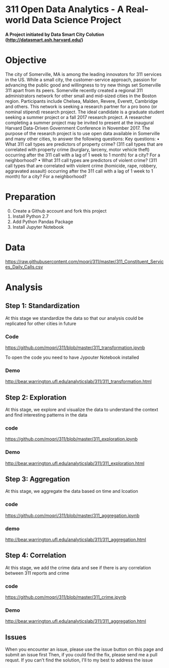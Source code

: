 # 311 Open Data Analytics - A Real-world Data Science Project 
#### A Project initiated by Data Smart City Colution (http://datasmart.ash.harvard.edu/)

# Objective
The city of Somerville, MA is among the leading innovators for 311 services in the US. While a small city, the customer-service approach, passion for advancing the public good and willingness to try new things set Somerville 311 apart from its peers. Somerville recently created a regional 311 administrators network for other small and mid-sized cities in the Boston region. Participants include Chelsea, Malden, Revere, Everett, Cambridge and others. This network is seeking a research partner for a pro bono (or nominal stipend) research project. The ideal candidate is a graduate student seeking a summer project or a fall 2017 research project. A researcher completing a summer project may be invited to present at the inaugural Harvard Data-Driven Government Conference in November 2017. 
The purpose of the research project is to use open data available in Somerville and many other cities, to answer the following questions:
Key questions:
• What 311 call types are predictors of property crime? (311 call types that are correlated with property crime (burglary, larceny, motor vehicle theft) occurring after the 311 call with a lag of 1 week to 1 month) for a city? For a neighborhood? 
• What 311 call types are predictors of violent crime? (311 call types that are correlated with violent crime (homicide, rape, robbery, aggravated assault) occurring after the 311 call with a lag of 1 week to 1 month) for a city? For a neighborhood?

# Preparation
0. Create a Github account and fork this project
1. Install Python 2.7
2. Add Python Pandas Package
3. Install Jupyter Notebook

# Data
https://raw.githubusercontent.com/moqri/311/master/311_Constituent_Services_Daily_Calls.csv

# Analysis
## Step 1: Standardization
At this stage we standardize the data so that our analysis could be replicated for other cities in future
### Code
https://github.com/moqri/311/blob/master/311_transformation.ipynb

To open the code you need to have Jypouter Notebook installed
### Demo
http://bear.warrington.ufl.edu/analyticslab/311/311_transformation.html

## Step 2: Exploration
At this stage, we explore and visualize the data to understand the context and find interesting patterns in the data
### code
https://github.com/moqri/311/blob/master/311_exploration.ipynb

### Demo
http://bear.warrington.ufl.edu/analyticslab/311/311_exploration.html

## Step 3: Aggregation
At this stage, we aggregate the data based on time and lcoation
### code
https://github.com/moqri/311/blob/master/311_aggregation.ipynb

### demo
http://bear.warrington.ufl.edu/analyticslab/311/311_aggregation.html
## Step 4: Correlation
At this stage, we add the crime data and see if there is any correlation between 311 reports and crime
### code
https://github.com/moqri/311/blob/master/311_crime.ipynb

### Demo
http://bear.warrington.ufl.edu/analyticslab/311/311_aggregation.html

## Issues
When you encounter an issue, please use the issue button on this page and submit an issue first
Then, if you could find the fix, please send me a pull requst. If you can't find the solution, I'll to my best to address the issue
